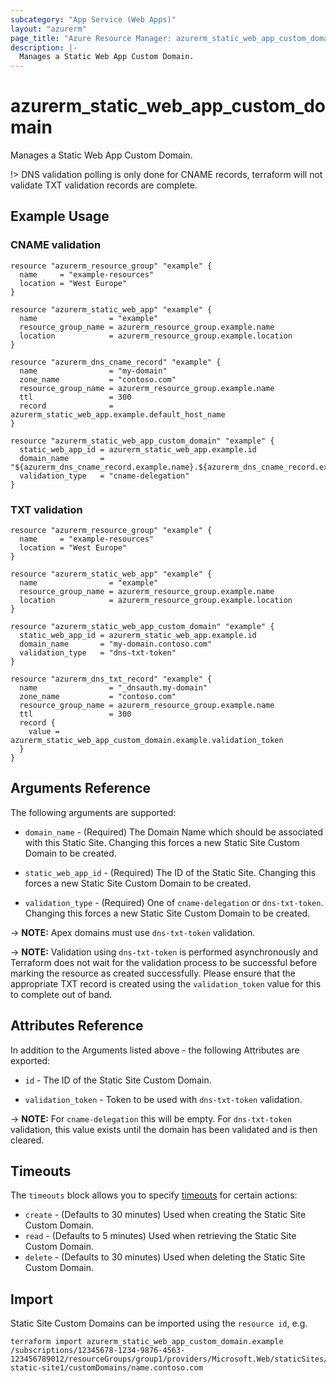 ```yaml
---
subcategory: "App Service (Web Apps)"
layout: "azurerm"
page_title: "Azure Resource Manager: azurerm_static_web_app_custom_domain"
description: |-
  Manages a Static Web App Custom Domain.
---
```


# azurerm_static_web_app_custom_domain

Manages a Static Web App Custom Domain.

!> DNS validation polling is only done for CNAME records, terraform will not validate TXT validation records are complete.

## Example Usage

### CNAME validation

```hcl
resource "azurerm_resource_group" "example" {
  name     = "example-resources"
  location = "West Europe"
}

resource "azurerm_static_web_app" "example" {
  name                = "example"
  resource_group_name = azurerm_resource_group.example.name
  location            = azurerm_resource_group.example.location
}

resource "azurerm_dns_cname_record" "example" {
  name                = "my-domain"
  zone_name           = "contoso.com"
  resource_group_name = azurerm_resource_group.example.name
  ttl                 = 300
  record              = azurerm_static_web_app.example.default_host_name
}

resource "azurerm_static_web_app_custom_domain" "example" {
  static_web_app_id = azurerm_static_web_app.example.id
  domain_name       = "${azurerm_dns_cname_record.example.name}.${azurerm_dns_cname_record.example.zone_name}"
  validation_type   = "cname-delegation"
}
```

### TXT validation

```hcl
resource "azurerm_resource_group" "example" {
  name     = "example-resources"
  location = "West Europe"
}

resource "azurerm_static_web_app" "example" {
  name                = "example"
  resource_group_name = azurerm_resource_group.example.name
  location            = azurerm_resource_group.example.location
}

resource "azurerm_static_web_app_custom_domain" "example" {
  static_web_app_id = azurerm_static_web_app.example.id
  domain_name       = "my-domain.contoso.com"
  validation_type   = "dns-txt-token"
}

resource "azurerm_dns_txt_record" "example" {
  name                = "_dnsauth.my-domain"
  zone_name           = "contoso.com"
  resource_group_name = azurerm_resource_group.example.name
  ttl                 = 300
  record {
    value = azurerm_static_web_app_custom_domain.example.validation_token
  }
}
```

## Arguments Reference

The following arguments are supported:

* `domain_name` - (Required) The Domain Name which should be associated with this Static Site. Changing this forces a new Static Site Custom Domain to be created.

* `static_web_app_id` - (Required) The ID of the Static Site. Changing this forces a new Static Site Custom Domain to be created.

* `validation_type` - (Required) One of `cname-delegation` or `dns-txt-token`. Changing this forces a new Static Site Custom Domain to be created.

-> **NOTE:** Apex domains must use `dns-txt-token` validation.

-> **NOTE:** Validation using `dns-txt-token` is performed asynchronously and Terraform does not wait for the validation process to be successful before marking the resource as created successfully. Please ensure that the appropriate TXT record is created using the `validation_token` value for this to complete out of band. 

## Attributes Reference

In addition to the Arguments listed above - the following Attributes are exported:

* `id` - The ID of the Static Site Custom Domain.

* `validation_token` - Token to be used with `dns-txt-token` validation.

-> **NOTE:** For `cname-delegation` this will be empty. For `dns-txt-token` validation, this value exists until the domain has been validated and is then cleared. 

## Timeouts

The `timeouts` block allows you to specify [timeouts](https://www.terraform.io/language/resources/syntax#operation-timeouts) for certain actions:

* `create` - (Defaults to 30 minutes) Used when creating the Static Site Custom Domain.
* `read` - (Defaults to 5 minutes) Used when retrieving the Static Site Custom Domain.
* `delete` - (Defaults to 30 minutes) Used when deleting the Static Site Custom Domain.

## Import

Static Site Custom Domains can be imported using the `resource id`, e.g.

```shell
terraform import azurerm_static_web_app_custom_domain.example /subscriptions/12345678-1234-9876-4563-123456789012/resourceGroups/group1/providers/Microsoft.Web/staticSites/my-static-site1/customDomains/name.contoso.com
```
